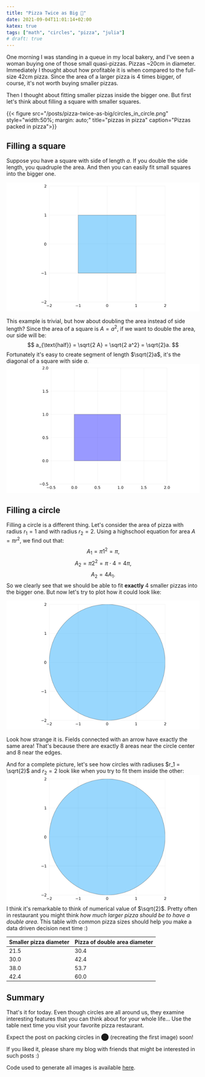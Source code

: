 ```yaml
---
title: "Pizza Twice as Big 🍕"
date: 2021-09-04T11:01:14+02:00
katex: true
tags: ["math", "circles", "pizza", "julia"]
# draft: true
---
```


One morning I was standing in a queue in my local bakery, and I've seen a woman buying one of those small quasi-pizzas.
Pizzas ~20cm in diameter.
Immediately I thought about how profitable it is when compared to the full-size 42cm pizza.
Since the area of a larger pizza is 4 times bigger, of course, it's not worth buying smaller pizzas.

Then I thought about fitting smaller pizzas inside the bigger one.
But first let's think about filling a square with smaller squares.

{{< figure src="/posts/pizza-twice-as-big/circles_in_circle.png" style="width:50%; margin: auto;" title="pizzas in pizza" caption="Pizzas packed in pizza">}}

## Filling a square

Suppose you have a square with side of length $a$.
If you double the side length, you quadruple the area.
And then you can easily fit small squares into the bigger one.

![Squares in square](/posts/pizza-twice-as-big/squares.gif)

This example is trivial, but how about doubling the area instead of side length?
Since the area of a square is $A = a^2$, if we want to double the area, our side will be:
$$
a_{\text{half}} = \sqrt{2 A} = \sqrt{2 a^2} = \sqrt{2}a.
$$
Fortunately it's easy to create segment of length $\sqrt{2}a$, it's the diagonal of a square with side $a$.
![Half square](/posts/pizza-twice-as-big/half_square.gif)

## Filling a circle

Filling a circle is a different thing.
Let's consider the area of pizza with radius $r_1=1$ and with radius $r_2=2$.
Using a highschool equation for area $A = \pi r^2$, we find out that:
$$A_1 = \pi 1^2 = \pi,$$
$$A_2 = \pi 2^2 = \pi \cdot 4 = 4 \pi,$$
$$A_2 = 4 A_1.$$
So we clearly see that we should be able to fit **exactly** 4 smaller pizzas into the bigger one.
But now let's try to plot how it could look like:

![Pizzas in pizza](/posts/pizza-twice-as-big/circles.gif)

Look how strange it is.
Fields connected with an arrow have exactly the same area!
That's because there are exactly 8 areas near the circle center and 8 near the edges.

And for a complete picture, let's see how circles with radiuses $r_1 = \sqrt{2}$ and $r_2 = 2$ look like when you try to fit them inside the other:
![Half pizza](/posts/pizza-twice-as-big/half_circles.gif)
I think it's remarkable to think of numerical value of $\sqrt{2}$.
Pretty often in restaurant you might think _how much larger pizza should be to have a double area_.
This table with common pizza sizes should help you make a data driven decision next time :)

| Smaller pizza diameter | Pizza of double area diameter|
|--------------------|----------------------|
| 21.5               | 30.4                 |
| 30.0               | 42.4                 |
| 38.0               | 53.7                 |
| 42.4               | 60.0                 |

## Summary

That's it for today.
Even though circles are all around us, they examine interesting features that you can think about for your whole life...
Use the table next time you visit your favorite pizza restaurant.

Expect the post on packing circles in ⬤ (recreating the first image) soon!

If you liked it, please share my blog with friends that might be interested in such posts :)

Code used to generate all images is available [here](https://github.com/pstorozenko/pstorozenko.github.io/tree/main/code/pizza-twice-as-big).
